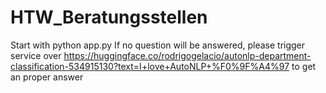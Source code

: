 # HTW_Beratungsstellen

Start with python app.py
If no question will be answered, please trigger service over https://huggingface.co/rodrigogelacio/autonlp-department-classification-534915130?text=I+love+AutoNLP+%F0%9F%A4%97 to get an proper answer
